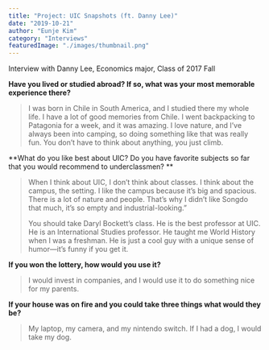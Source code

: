 ```yaml
---
title: "Project: UIC Snapshots (ft. Danny Lee)"
date: "2019-10-21"
author: "Eunje Kim"
category: "Interviews"
featuredImage: "./images/thumbnail.png"
---
```


Interview with Danny Lee, Economics major, Class of 2017 Fall

**Have you lived or studied abroad? If so, what was your most memorable experience there?**

> I was born in Chile in South America, and I studied there my whole life. I have a lot of good memories from Chile. I went backpacking to Patagonia for a week, and it was amazing. I love nature, and I’ve always been into camping, so doing something like that was really fun. You don’t have to think about anything, you just climb.

**What do you like best about UIC? Do you have favorite subjects so far that you would recommend to underclassmen? **

> When I think about UIC, I don’t think about classes. I think about the campus, the setting. I like the campus because it’s big and spacious. There is a lot of nature and people. That’s why I didn’t like Songdo that much, it’s so empty and industrial-looking.”
> 
> You should take Daryl Bockett’s class. He is the best professor at UIC. He is an International Studies professor. He taught me World History when I was a freshman. He is just a cool guy with a unique sense of humor—it’s funny if you get it.

**If you won the lottery, how would you use it?**

> I would invest in companies, and I would use it to do something nice for my parents.

**If your house was on fire and you could take three things what would they be?**

> My laptop, my camera, and my nintendo switch. If I had a dog, I would take my dog.
